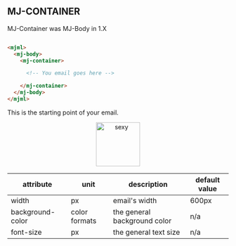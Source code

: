 ## MJ-CONTAINER

<aside class="notice">
  MJ-Container was MJ-Body in 1.X
</aside>

``` html

<mjml>
  <mj-body>
    <mj-container>

      <!-- You email goes here -->

    </mj-container>
  </mj-body>
</mjml>

```

This is the starting point of your email.

<p align="center">
  <a href="/try-it-live/body"><img width="100px" src="http://imgh.us/TRYITLIVE.svg" alt="sexy" /></a>
</p>

attribute            | unit          | description                    | default value
---------------------|---------------|--------------------------------|---------------
width                | px            | email's width                  | 600px
background-color     | color formats | the general background color   | n/a
font-size            | px            | the general text size          | n/a

